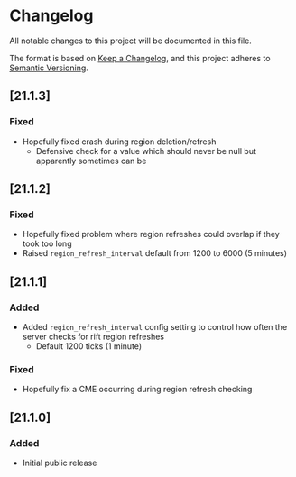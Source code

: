 # Changelog
All notable changes to this project will be documented in this file.

The format is based on [Keep a Changelog](https://keepachangelog.com/en/1.0.0/),
and this project adheres to [Semantic Versioning](https://semver.org/spec/v2.0.0.html).

## [21.1.3]

### Fixed
* Hopefully fixed crash during region deletion/refresh
  * Defensive check for a value which should never be null but apparently sometimes can be

## [21.1.2]

### Fixed
* Hopefully fixed problem where region refreshes could overlap if they took too long
* Raised `region_refresh_interval` default from 1200 to 6000 (5 minutes)

## [21.1.1]

### Added
* Added `region_refresh_interval` config setting to control how often the server checks for rift region refreshes
  * Default 1200 ticks (1 minute)

### Fixed
* Hopefully fix a CME occurring during region refresh checking

## [21.1.0]

### Added
* Initial public release
